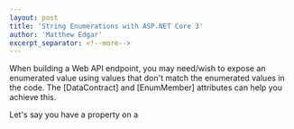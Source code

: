 ```yaml
---
layout: post
title: 'String Enumerations with ASP.NET Core 3'
author: 'Matthew Edgar'
excerpt_separator: <!--more-->
---
```


When building a Web API endpoint, you may need/wish to expose an enumerated value using
values that don't match the enumerated values in the code. The [DataContract] and
[EnumMember] attributes can help you achieve this.

<!--more-->

Let's say you have a property on a
